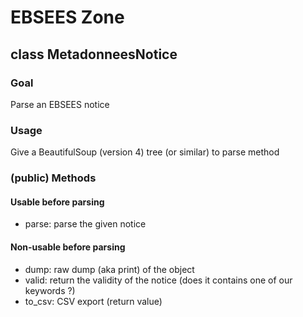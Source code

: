 # EBSEES Zone

## class MetadonneesNotice

### Goal

Parse an EBSEES notice

### Usage

Give a BeautifulSoup (version 4) tree (or similar) to parse method

### (public) Methods

#### Usable before parsing

- parse: parse the given notice

#### Non-usable before parsing

- dump: raw dump (aka print) of the object
- valid: return the validity of the notice (does it contains one of our keywords ?)
- to_csv: CSV export (return value)